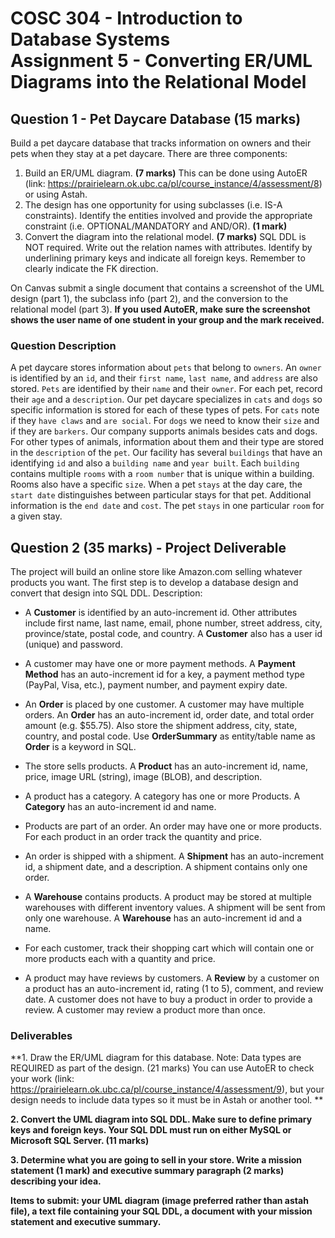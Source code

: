 # COSC 304 - Introduction to Database Systems<br>Assignment 5 - Converting ER/UML Diagrams into the Relational Model


## Question 1 - Pet Daycare Database (15 marks)

Build a pet daycare database that tracks information on owners and their pets when they stay at a pet daycare. There are three components:

1) Build an ER/UML diagram. **(7 marks)** This can be done using AutoER (link: https://prairielearn.ok.ubc.ca/pl/course_instance/4/assessment/8) or using Astah.
2) The design has one opportunity for using subclasses (i.e. IS-A constraints). Identify the entities involved and provide the appropriate constraint (i.e. OPTIONAL/MANDATORY and AND/OR). **(1 mark)**
3) Convert the diagram into the relational model. **(7 marks)** SQL DDL is NOT required. Write out the relation names with attributes. Identify by underlining primary keys and indicate all foreign keys. Remember to clearly indicate the FK direction.

On Canvas submit a single document that contains a screenshot of the UML design (part 1), the subclass info (part 2), and the conversion to the relational model (part 3). **If you used AutoER, make sure the screenshot shows the user name of one student in your group and the mark received.**

### Question Description

A pet daycare stores information about `pets` that belong to `owners`. An `owner` is identified by an `id`, and their `first name`, `last name`, and `address` are also stored. `Pets` are identified by their `name` and their `owner`. For each pet, record their `age` and a `description`.  Our pet daycare specializes in `cats` and `dogs` so specific information is stored for each of these types of pets. For `cats` note if they `have claws` and `are social`. For `dogs` we need to know their `size` and if they are `barkers`. Our company supports animals besides cats and dogs. For other types of animals, information about them and their type are stored in the `description` of the `pet`. Our facility has several `buildings` that have an identifying `id` and also a `building name` and `year built`. Each `building` contains multiple `rooms` with a `room number` that is unique within a building. Rooms also have a specific `size`.  When a pet `stays` at the day care, the `start date` distinguishes between particular stays for that pet. Additional information is the `end date` and `cost`. The pet `stays` in one particular `room` for a given stay.

## Question 2 (35 marks) - Project Deliverable

The project will build an online store like Amazon.com selling whatever products you want. The first step is to develop a database design and convert that design into SQL DDL. Description:

- A <strong>Customer</strong> is identified by an auto-increment id. Other attributes include first name, last name, email, phone number, street address, city, province/state, postal code, and country. A <strong>Customer</strong> also has a user id (unique) and password.

- A customer may have one or more payment methods. A <strong>Payment Method</strong> has an auto-increment id for a key, a payment method type (PayPal, Visa, etc.), payment number, and payment expiry date.

- An <strong>Order</strong> is placed by one customer. A customer may have multiple orders. An <strong>Order</strong> has an auto-increment id, order date, and total order amount (e.g. $55.75). Also store the shipment address, city, state, country, and postal code. Use <strong>OrderSummary</strong> as entity/table name as <strong>Order</strong> is a keyword in SQL.

- The store sells products. A <strong>Product</strong> has an auto-increment id, name, price, image URL (string), image (BLOB), and description.
- A product has a category. A category has one or more Products. A <strong>Category</strong> has an auto-increment id and name.

- Products are part of an order. An order may have one or more products. For each product in an order track the quantity and price.

- An order is shipped with a shipment. A <strong>Shipment</strong> has an auto-increment id, a shipment date, and a description. A shipment contains only one order.

- A <strong>Warehouse</strong> contains products. A product may be stored at multiple warehouses with different inventory values. A shipment will be sent from only one warehouse. A <strong>Warehouse</strong> has an auto-increment id and a name.

- For each customer, track their shopping cart which will contain one or more products each with a quantity and price.

- A product may have reviews by customers. A <strong>Review</strong> by a customer on a product has an auto-increment id, rating (1 to 5), comment, and review date. A customer does not have to buy a product in order to provide a review. A customer may review a product more than once.

### Deliverables

**1. Draw the ER/UML diagram for this database. Note: Data types are REQUIRED as part of the design. (21 marks) You can use AutoER to check your work (link: https://prairielearn.ok.ubc.ca/pl/course_instance/4/assessment/9), but your design needs to include data types so it must be in Astah or another tool. **

**2. Convert the UML diagram into SQL DDL. Make sure to define primary keys and foreign keys. Your SQL DDL must run on either MySQL or Microsoft SQL Server. (11 marks)**

**3. Determine what you are going to sell in your store. Write a mission statement (1 mark) and executive summary paragraph (2 marks) describing your idea.**

**Items to submit: your UML diagram (image preferred rather than astah file), a text file containing your SQL DDL, a document with your mission statement and executive summary.**


